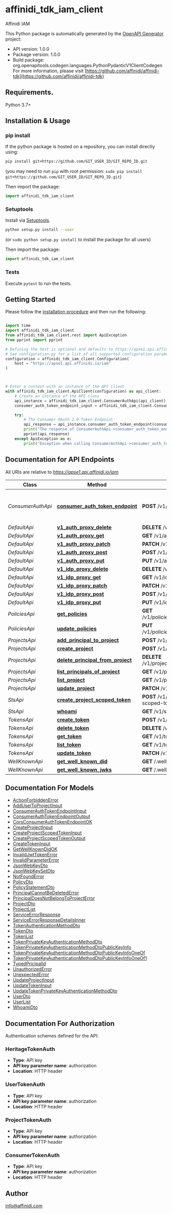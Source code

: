# affinidi_tdk_iam_client

Affinidi IAM

This Python package is automatically generated by the [OpenAPI Generator](https://openapi-generator.tech) project:

- API version: 1.0.0
- Package version: 1.0.0
- Build package: org.openapitools.codegen.languages.PythonPydanticV1ClientCodegen
  For more information, please visit [https://github.com/affinidi/affinidi-tdk](https://github.com/affinidi/affinidi-tdk)

## Requirements.

Python 3.7+

## Installation & Usage

### pip install

If the python package is hosted on a repository, you can install directly using:

```sh
pip install git+https://github.com/GIT_USER_ID/GIT_REPO_ID.git
```

(you may need to run `pip` with root permission: `sudo pip install git+https://github.com/GIT_USER_ID/GIT_REPO_ID.git`)

Then import the package:

```python
import affinidi_tdk_iam_client
```

### Setuptools

Install via [Setuptools](http://pypi.python.org/pypi/setuptools).

```sh
python setup.py install --user
```

(or `sudo python setup.py install` to install the package for all users)

Then import the package:

```python
import affinidi_tdk_iam_client
```

### Tests

Execute `pytest` to run the tests.

## Getting Started

Please follow the [installation procedure](#installation--usage) and then run the following:

```python

import time
import affinidi_tdk_iam_client
from affinidi_tdk_iam_client.rest import ApiException
from pprint import pprint

# Defining the host is optional and defaults to https://apse1.api.affinidi.io/iam
# See configuration.py for a list of all supported configuration parameters.
configuration = affinidi_tdk_iam_client.Configuration(
    host = "https://apse1.api.affinidi.io/iam"
)



# Enter a context with an instance of the API client
with affinidi_tdk_iam_client.ApiClient(configuration) as api_client:
    # Create an instance of the API class
    api_instance = affinidi_tdk_iam_client.ConsumerAuthApi(api_client)
    consumer_auth_token_endpoint_input = affinidi_tdk_iam_client.ConsumerAuthTokenEndpointInput() # ConsumerAuthTokenEndpointInput | ConsumerAuthTokenEndpoint

    try:
        # The Consumer OAuth 2.0 Token Endpoint
        api_response = api_instance.consumer_auth_token_endpoint(consumer_auth_token_endpoint_input)
        print("The response of ConsumerAuthApi->consumer_auth_token_endpoint:\n")
        pprint(api_response)
    except ApiException as e:
        print("Exception when calling ConsumerAuthApi->consumer_auth_token_endpoint: %s\n" % e)

```

## Documentation for API Endpoints

All URIs are relative to *https://apse1.api.affinidi.io/iam*

| Class             | Method                                                                                   | HTTP request                                     | Description                           |
| ----------------- | ---------------------------------------------------------------------------------------- | ------------------------------------------------ | ------------------------------------- |
| _ConsumerAuthApi_ | [**consumer_auth_token_endpoint**](docs/ConsumerAuthApi.md#consumer_auth_token_endpoint) | **POST** /v1/consumer/oauth2/token               | The Consumer OAuth 2.0 Token Endpoint |
| _DefaultApi_      | [**v1_auth_proxy_delete**](docs/DefaultApi.md#v1_auth_proxy_delete)                      | **DELETE** /v1/auth/{proxy+}                     |
| _DefaultApi_      | [**v1_auth_proxy_get**](docs/DefaultApi.md#v1_auth_proxy_get)                            | **GET** /v1/auth/{proxy+}                        |
| _DefaultApi_      | [**v1_auth_proxy_patch**](docs/DefaultApi.md#v1_auth_proxy_patch)                        | **PATCH** /v1/auth/{proxy+}                      |
| _DefaultApi_      | [**v1_auth_proxy_post**](docs/DefaultApi.md#v1_auth_proxy_post)                          | **POST** /v1/auth/{proxy+}                       |
| _DefaultApi_      | [**v1_auth_proxy_put**](docs/DefaultApi.md#v1_auth_proxy_put)                            | **PUT** /v1/auth/{proxy+}                        |
| _DefaultApi_      | [**v1_idp_proxy_delete**](docs/DefaultApi.md#v1_idp_proxy_delete)                        | **DELETE** /v1/idp/{proxy+}                      |
| _DefaultApi_      | [**v1_idp_proxy_get**](docs/DefaultApi.md#v1_idp_proxy_get)                              | **GET** /v1/idp/{proxy+}                         |
| _DefaultApi_      | [**v1_idp_proxy_patch**](docs/DefaultApi.md#v1_idp_proxy_patch)                          | **PATCH** /v1/idp/{proxy+}                       |
| _DefaultApi_      | [**v1_idp_proxy_post**](docs/DefaultApi.md#v1_idp_proxy_post)                            | **POST** /v1/idp/{proxy+}                        |
| _DefaultApi_      | [**v1_idp_proxy_put**](docs/DefaultApi.md#v1_idp_proxy_put)                              | **PUT** /v1/idp/{proxy+}                         |
| _PoliciesApi_     | [**get_policies**](docs/PoliciesApi.md#get_policies)                                     | **GET** /v1/policies/principals/{principalId}    |
| _PoliciesApi_     | [**update_policies**](docs/PoliciesApi.md#update_policies)                               | **PUT** /v1/policies/principals/{principalId}    |
| _ProjectsApi_     | [**add_principal_to_project**](docs/ProjectsApi.md#add_principal_to_project)             | **POST** /v1/projects/principals                 |
| _ProjectsApi_     | [**create_project**](docs/ProjectsApi.md#create_project)                                 | **POST** /v1/projects                            |
| _ProjectsApi_     | [**delete_principal_from_project**](docs/ProjectsApi.md#delete_principal_from_project)   | **DELETE** /v1/projects/principals/{principalId} |
| _ProjectsApi_     | [**list_principals_of_project**](docs/ProjectsApi.md#list_principals_of_project)         | **GET** /v1/projects/principals                  |
| _ProjectsApi_     | [**list_project**](docs/ProjectsApi.md#list_project)                                     | **GET** /v1/projects                             |
| _ProjectsApi_     | [**update_project**](docs/ProjectsApi.md#update_project)                                 | **PATCH** /v1/projects/{projectId}               |
| _StsApi_          | [**create_project_scoped_token**](docs/StsApi.md#create_project_scoped_token)            | **POST** /v1/sts/create-project-scoped-token     |
| _StsApi_          | [**whoami**](docs/StsApi.md#whoami)                                                      | **GET** /v1/sts/whoami                           |
| _TokensApi_       | [**create_token**](docs/TokensApi.md#create_token)                                       | **POST** /v1/tokens                              |
| _TokensApi_       | [**delete_token**](docs/TokensApi.md#delete_token)                                       | **DELETE** /v1/tokens/{tokenId}                  |
| _TokensApi_       | [**get_token**](docs/TokensApi.md#get_token)                                             | **GET** /v1/tokens/{tokenId}                     |
| _TokensApi_       | [**list_token**](docs/TokensApi.md#list_token)                                           | **GET** /v1/tokens                               |
| _TokensApi_       | [**update_token**](docs/TokensApi.md#update_token)                                       | **PATCH** /v1/tokens/{tokenId}                   |
| _WellKnownApi_    | [**get_well_known_did**](docs/WellKnownApi.md#get_well_known_did)                        | **GET** /.well-known/did.json                    |
| _WellKnownApi_    | [**get_well_known_jwks**](docs/WellKnownApi.md#get_well_known_jwks)                      | **GET** /.well-known/jwks.json                   |

## Documentation For Models

- [ActionForbiddenError](docs/ActionForbiddenError.md)
- [AddUserToProjectInput](docs/AddUserToProjectInput.md)
- [ConsumerAuthTokenEndpointInput](docs/ConsumerAuthTokenEndpointInput.md)
- [ConsumerAuthTokenEndpointOutput](docs/ConsumerAuthTokenEndpointOutput.md)
- [CorsConsumerAuthTokenEndpointOK](docs/CorsConsumerAuthTokenEndpointOK.md)
- [CreateProjectInput](docs/CreateProjectInput.md)
- [CreateProjectScopedTokenInput](docs/CreateProjectScopedTokenInput.md)
- [CreateProjectScopedTokenOutput](docs/CreateProjectScopedTokenOutput.md)
- [CreateTokenInput](docs/CreateTokenInput.md)
- [GetWellKnownDidOK](docs/GetWellKnownDidOK.md)
- [InvalidJwtTokenError](docs/InvalidJwtTokenError.md)
- [InvalidParameterError](docs/InvalidParameterError.md)
- [JsonWebKeyDto](docs/JsonWebKeyDto.md)
- [JsonWebKeySetDto](docs/JsonWebKeySetDto.md)
- [NotFoundError](docs/NotFoundError.md)
- [PolicyDto](docs/PolicyDto.md)
- [PolicyStatementDto](docs/PolicyStatementDto.md)
- [PrincipalCannotBeDeletedError](docs/PrincipalCannotBeDeletedError.md)
- [PrincipalDoesNotBelongToProjectError](docs/PrincipalDoesNotBelongToProjectError.md)
- [ProjectDto](docs/ProjectDto.md)
- [ProjectList](docs/ProjectList.md)
- [ServiceErrorResponse](docs/ServiceErrorResponse.md)
- [ServiceErrorResponseDetailsInner](docs/ServiceErrorResponseDetailsInner.md)
- [TokenAuthenticationMethodDto](docs/TokenAuthenticationMethodDto.md)
- [TokenDto](docs/TokenDto.md)
- [TokenList](docs/TokenList.md)
- [TokenPrivateKeyAuthenticationMethodDto](docs/TokenPrivateKeyAuthenticationMethodDto.md)
- [TokenPrivateKeyAuthenticationMethodDtoPublicKeyInfo](docs/TokenPrivateKeyAuthenticationMethodDtoPublicKeyInfo.md)
- [TokenPrivateKeyAuthenticationMethodDtoPublicKeyInfoOneOf](docs/TokenPrivateKeyAuthenticationMethodDtoPublicKeyInfoOneOf.md)
- [TokenPrivateKeyAuthenticationMethodDtoPublicKeyInfoOneOf1](docs/TokenPrivateKeyAuthenticationMethodDtoPublicKeyInfoOneOf1.md)
- [TypedPricipalId](docs/TypedPricipalId.md)
- [UnauthorizedError](docs/UnauthorizedError.md)
- [UnexpectedError](docs/UnexpectedError.md)
- [UpdateProjectInput](docs/UpdateProjectInput.md)
- [UpdateTokenInput](docs/UpdateTokenInput.md)
- [UpdateTokenPrivateKeyAuthenticationMethodDto](docs/UpdateTokenPrivateKeyAuthenticationMethodDto.md)
- [UserDto](docs/UserDto.md)
- [UserList](docs/UserList.md)
- [WhoamiDto](docs/WhoamiDto.md)

<a id="documentation-for-authorization"></a>

## Documentation For Authorization

Authentication schemes defined for the API:
<a id="HeritageTokenAuth"></a>

### HeritageTokenAuth

- **Type**: API key
- **API key parameter name**: authorization
- **Location**: HTTP header

<a id="UserTokenAuth"></a>

### UserTokenAuth

- **Type**: API key
- **API key parameter name**: authorization
- **Location**: HTTP header

<a id="ProjectTokenAuth"></a>

### ProjectTokenAuth

- **Type**: API key
- **API key parameter name**: authorization
- **Location**: HTTP header

<a id="ConsumerTokenAuth"></a>

### ConsumerTokenAuth

- **Type**: API key
- **API key parameter name**: authorization
- **Location**: HTTP header

## Author

info@affinidi.com

